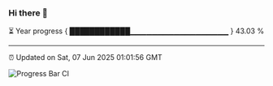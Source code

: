 ### Hi there 👋

⏳ Year progress { ████████████▁▁▁▁▁▁▁▁▁▁▁▁▁▁▁▁▁▁ } 43.03 %

---

⏰ Updated on Sat, 07 Jun 2025 01:01:56 GMT

![Progress Bar CI](https://github.com/code-lakshay/GitHub-Actions-Demo/workflows/Progress%20Bar%20CI/badge.svg)
